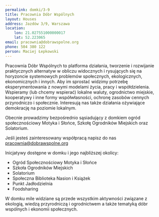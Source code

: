 ```yaml
---
permalink: domki/3-9
title: Pracownia Dóbr Wspólnych
layout: Houses
address: Jazdów 3/9, Warszawa
location:
    lon: 21.027551000000017
    lat: 52.223065
email: pracownia@dobrawspolne.org
phone: 504 380 122
person: Maciej Łepkowski
---
```


Pracownia Dóbr Wspólnych to platforma działania, tworzenie i rozwijanie praktycznych alternatyw w obliczu widocznych i rysujących się na horyzoncie systemowych problemów społecznych, ekologicznych, ekonomicznych i innych. Aby im sprostać widzimy potrzebę eksperymentowania z nowymi modelami życia, pracy i współdzielenia. Wspieramy (lub chcemy wspierać) lokalne waluty, ogrodnictwo miejskie, kooperatywy i inne formy współwłasności, ochronę zasobów cennych przyrodniczo i społecznie. Interesują nas także działania ożywiające demokrację na poziomie lokalnym. 

Obecnie prowadzimy bezpośrednio sąsiadujący z domkiem ogród społecznościowy Motyka i Słońce, Szkołę Ogrodników Miejskich oraz Solatorium. 

Jeśli jesteś zainteresowany współpracą napisz do nas pracownia@dobrawspolne.org

Inicjatywy dostępne w domku i jego najbliższej okolicy:
- Ogród Społecznościowy Motyka i Słońce 
- Szkoła Ogrodników Miejskich
- Solatorium 
- Społeczna Biblioteka Nasion i Książek 
- Punkt Jadłodzielnia
- Foodsharing

W domku mile widziane są przede wszystkim aktywności związane z ekologią, wiedzą przyrodniczą i ogrodnictwem a także tematyką dóbr wspólnych i ekonomii społecznych.